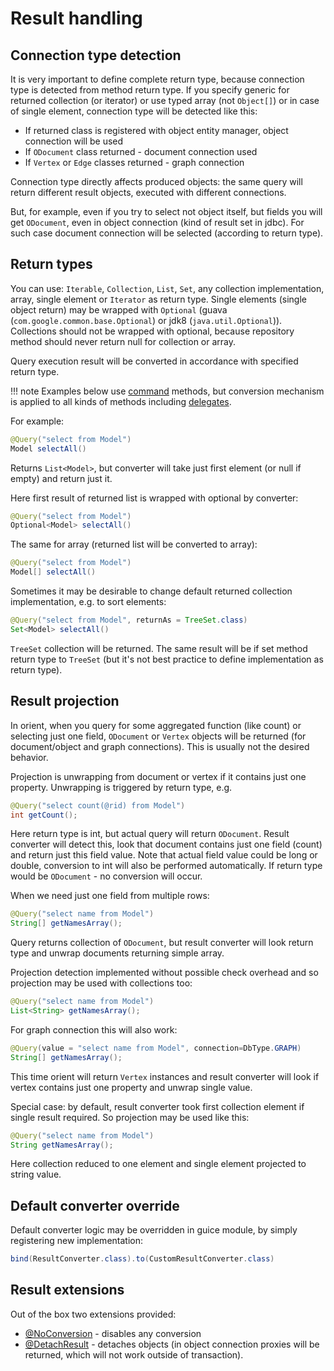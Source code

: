 # Result handling

## Connection type detection

It is very important to define complete return type, because connection type is detected from method return type. 
If you specify generic for returned collection (or iterator) or use typed array (not `Object[]`) or in case of single element, connection type will be detected like this:

* If returned class is registered with object entity manager, object connection will be used
* If `ODocument` class returned - document connection used 
* If `Vertex` or `Edge` classes returned - graph connection

Connection type directly affects produced objects: the same query will return different result objects, executed with different connections.

But, for example, even if you try to select not object itself, but fields you will get `ODocument`, even in object connection (kind of result set in jdbc). For such case document connection will be selected (according to return type).

## Return types

You can use: `Iterable`, `Collection`, `List`, `Set`, any collection implementation, array, single element or `Iterator` as return type.
Single elements (single object return) may be wrapped with `Optional` (guava (`com.google.common.base.Optional`) 
or jdk8 (`java.util.Optional`)). Collections should not be wrapped with optional, because repository method should never return null for collection or array. 

Query execution result will be converted in accordance with specified return type.

!!! note 
    Examples below use [command](commandmethods.md) methods, but conversion mechanism is applied to all kinds of methods including [delegates](delegatemethods.md).

For example: 
```java
@Query("select from Model")
Model selectAll()
```

Returns `List<Model>`, but converter will take just first element (or null if empty) and return just it.

Here first result of returned list is wrapped with optional by converter:

```java
@Query("select from Model")
Optional<Model> selectAll()
```

The same for array (returned list will be converted to array):

```java
@Query("select from Model")
Model[] selectAll()
```

Sometimes it may be desirable to change default returned collection implementation, e.g. to sort elements:

```java
@Query("select from Model", returnAs = TreeSet.class)
Set<Model> selectAll()
```

`TreeSet` collection will be returned. The same result will be if set method return type to `TreeSet` 
(but it's not best practice to define implementation as return type).

## Result projection

In orient, when you query for some aggregated function (like count) or selecting just one field, `ODocument`
or `Vertex` objects will be returned (for document/object and graph connections). This is usually not the desired behavior.

Projection is unwrapping from document or vertex if it contains just one property. Unwrapping is triggered by return type, e.g.

```java
@Query("select count(@rid) from Model")
int getCount();
```

Here return type is int, but actual query will return `ODocument`. Result converter will detect this, look that document contains just one field (count) and return just this field value. 
Note that actual field value could be long or double, conversion to int will also be performed automatically.
If return type would be `ODocument` - no conversion will occur.

When we need just one field from multiple rows:

```java
@Query("select name from Model")
String[] getNamesArray();
```

Query returns collection of `ODocument`, but result converter will look return type and unwrap documents returning simple array.

Projection detection implemented without possible check overhead and so projection may be used with collections too:

```java
@Query("select name from Model")
List<String> getNamesArray();
```

For graph connection this will also work:

```java
@Query(value = "select name from Model", connection=DbType.GRAPH)
String[] getNamesArray();
```

This time orient will return `Vertex` instances and result converter will look if vertex contains just one property and unwrap single value.

Special case: by default, result converter took first collection element if single result required. So projection may be used like this:

```java
@Query("select name from Model")
String getNamesArray();
```

Here collection reduced to one element and single element projected to string value.

## Default converter override

Default converter logic may be overridden in guice module, by simply registering new implementation:

```java
bind(ResultConverter.class).to(CustomResultConverter.class)
```

## Result extensions

Out of the box two extensions provided:

* [@NoConversion](result/noconvert.md) - disables any conversion
* [@DetachResult](result/detach.md) - detaches objects (in object connection proxies will be returned, which will not work outside of transaction).
